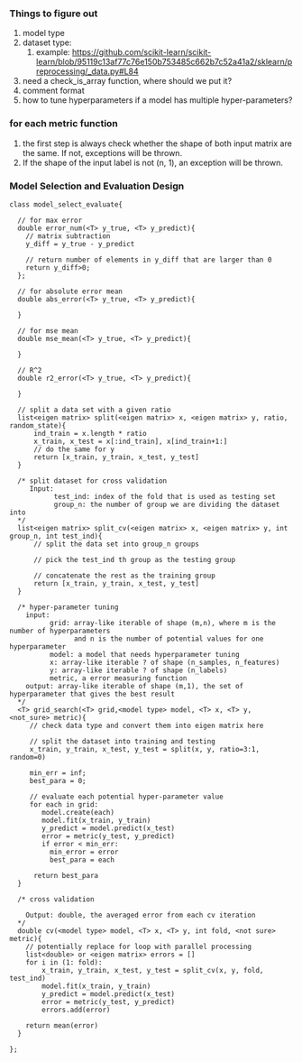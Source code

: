 ### Things to figure out
1. model type
2. dataset type: 
    1. example: https://github.com/scikit-learn/scikit-learn/blob/95119c13af77c76e150b753485c662b7c52a41a2/sklearn/preprocessing/_data.py#L84
3. need a check_is_array function, where should we put it?
3. comment format
4. how to tune hyperparameters if a model has multiple hyper-parameters?  

### for each metric function
  1. the first step is always check whether the shape of both input matrix are the same. 
     If not, exceptions will be thrown.
  2. If the shape of the input label is not (n, 1), an exception will be thrown.
     

### Model Selection and Evaluation Design

```
class model_select_evaluate{

  // for max error
  double error_num(<T> y_true, <T> y_predict){
    // matrix subtraction
    y_diff = y_true - y_predict
    
    // return number of elements in y_diff that are larger than 0
    return y_diff>0;
  };
  
  // for absolute error mean 
  double abs_error(<T> y_true, <T> y_predict){
  
  }
  
  // for mse mean
  double mse_mean(<T> y_true, <T> y_predict){
  
  }
  
  // R^2 
  double r2_error(<T> y_true, <T> y_predict){
  
  }
  
  // split a data set with a given ratio
  list<eigen matrix> split(<eigen matrix> x, <eigen matrix> y, ratio, random_state){
      ind_train = x.length * ratio
      x_train, x_test = x[:ind_train], x[ind_train+1:]
      // do the same for y
      return [x_train, y_train, x_test, y_test]
  }
  
  /* split dataset for cross validation
     Input: 
           test_ind: index of the fold that is used as testing set
           group_n: the number of group we are dividing the dataset into
  */
  list<eigen matrix> split_cv(<eigen matrix> x, <eigen matrix> y, int group_n, int test_ind){
      // split the data set into group_n groups
      
      // pick the test_ind th group as the testing group
      
      // concatenate the rest as the training group
      return [x_train, y_train, x_test, y_test]
  }
  
  /* hyper-parameter tuning
    input: 
          grid: array-like iterable of shape (m,n), where m is the number of hyperparameters 
                and n is the number of potential values for one hyperparameter
          model: a model that needs hyperparameter tuning
          x: array-like iterable ? of shape (n_samples, n_features)
          y: array-like iterable ? of shape (n_labels)
          metric, a error measuring function        
    output: array-like iterable of shape (m,1), the set of hyperparameter that gives the best result
  */
  <T> grid_search(<T> grid,<model type> model, <T> x, <T> y, <not_sure> metric){
     // check data type and convert them into eigen matrix here
     
     // split the dataset into training and testing 
     x_train, y_train, x_test, y_test = split(x, y, ratio=3:1, random=0)
  
     min_err = inf;
     best_para = 0;
     
     // evaluate each potential hyper-parameter value
     for each in grid:
        model.create(each)
        model.fit(x_train, y_train)
        y_predict = model.predict(x_test)
        error = metric(y_test, y_predict)
        if error < min_err:
          min_error = error
          best_para = each
          
      return best_para
  }
  
  /* cross validation
    
    Output: double, the averaged error from each cv iteration
  */
  double cv(<model type> model, <T> x, <T> y, int fold, <not sure> metric){
    // potentially replace for loop with parallel processing
    list<double> or <eigen matrix> errors = []
    for i in (1: fold):
        x_train, y_train, x_test, y_test = split_cv(x, y, fold, test_ind)
        model.fit(x_train, y_train)
        y_predict = model.predict(x_test)
        error = metric(y_test, y_predict)
        errors.add(error)
        
    return mean(error)
  }
  
};
```
